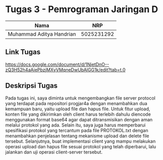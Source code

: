 # Tugas 3 - Pemrograman Jaringan D

| Nama                 | NRP        |
|----------------------|------------|
| Muhammad Aditya Handrian | 5025231292 |

## Link Tugas
https://docs.google.com/document/d/1NjetDnO--zQ3H52h4aAiePbzjMXyVMqneDwUbAlGG1k/edit?tab=t.0

## Deskripsi Tugas

Pada tugas ini, saya diminta untuk mengembangkan file server protocol yang terdapat pada repositori progjar4a dengan menambahkan dua kemampuan baru, yaitu upload file dan hapus file. Untuk fitur upload, konten file yang dikirimkan oleh client harus terlebih dahulu diencode menggunakan format base64 agar dapat ditransmisikan dengan aman melalui protokol yang ada. Selain itu, saya juga harus memperbarui spesifikasi protokol yang tercantum pada file PROTOKOL.txt dengan menambahkan penjelasan tentang mekanisme upload dan delete file tersebut. Selanjutnya, buat implementasi client yang mampu melakukan operasi upload dan hapus file sesuai protokol yang telah diperbarui, lalu jalankan dan uji operasi client-server tersebut.
